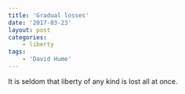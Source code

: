 ```yaml
---
title: 'Gradual losses'
date: '2017-03-23'
layout: post
categories:
    - liberty
tags:
    - 'David Hume'
---
```


It is seldom that liberty of any kind is lost all at once.